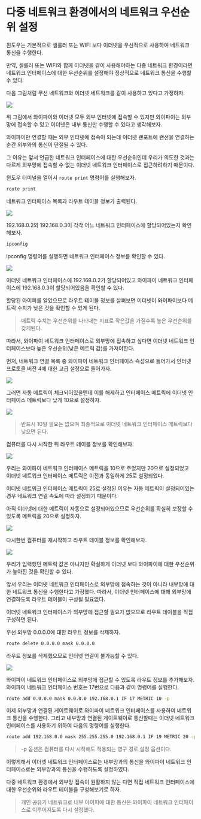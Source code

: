 # 다중 네트워크 환경에서의 네트워크 우선순위 설정

윈도우는 기본적으로 셀룰러 또는 WIFI 보다 이더넷을 우선적으로 사용하여 네트워크 통신을 수행한다.

만약, 셀룰러 또는 WIFI와 함께 이더넷을 같이 사용해야하는 다중 네트워크 환경이라면 네트워크 인터페이스에 대한 우선순위를 설정해야 정상적으로 네트워크 통신을 수행할 수 있다.

다음 그림처럼 무선 네트워크와 이더넷 네트워크를 같이 사용하고 있다고 가정하자.

![](./img/windows-multi-nic-01.png)

위 그림에서 와이파이와 이더넷 모두 외부 인터넷에 접속할 수 있지만 와이파이는 외부망에 접속할 수 있고 이더넷은 내부 통신만 수행할 수 있다고 생각해보자.

와이파이만 연결할 때는 외부 인터넷에 접속이 되는데 이더넷 랜포트에 랜선을 연결하는 순간 외부와의 통신이 단절될 수 있다.

그 이유는 앞서 언급한 네트워크 인터페이스에 대한 우선순위인데 우리가 의도한 것과는 다르게 외부망에 접속할 수 없는 이더넷 네트워크 인터페이스로 접근하려하기 때문이다.

윈도우 터미널을 열어서 `route print` 명령어를 실행해보자.

```cmd Windows Terminal
route print
```

네트워크 인터페이스 목록과 라우트 테이블 정보가 출력된다.

![](./img/windows-multi-nic-02.png)

192.168.0.2와 192.168.0.3이 각각 어느 네트워크 인터페이스에 할당되어있는지 확인해보자.

```cmd Windows Terminal
ipconfig
```

ipconfig 명령어를 실행하면 네트워크 인터페이스 정보를 확인할 수 있다.

![](./img/windows-multi-nic-03.png)

이더넷 네트워크 인터페이스에 192.168.0.2가 할당되어있고 와이파이 네트워크 인터페이스에 192.168.0.3이 할당되어있음을 확인할 수 있다.

할당된 아이피를 알았으므로 라우트 테이블 정보를 살펴보면 이더넷이 와이파이보다 메트릭 수치가 낮은 것을 확인할 수 있게 된다.

> 매트릭 수치는 우선순위를 나타내는 지표로 작은값을 가질수록 높은 우선순위를 갖게된다.

따라서, 와이파이 네트워크 인터페이스로 외부망에 접속하고 싶다면 이더넷 네트워크 인터페이스보다 높은 우선순위(낮은 메트릭 값)를 가져야한다.

먼저, 네트워크 연결 목록 중 와이파이 네트워크 인터페이스 속성으로 들어가서 인터넷 프로토콜 버전 4에 대한 고급 설정으로 들어가자.

![](./img/windows-multi-nic-04.png)

그러면 자동 메트릭이 체크되어있을텐데 이를 해제하고 인터페이스 메트릭에 이더넷 인터페이스 메트릭보다 낮게 10으로 설정하자.

![](./img/windows-multi-nic-05.png)

> 반드시 10일 필요는 없으며 최종적으로 이더넷 네트워크 인터페이스 메트릭보다 낮으면 된다.

컴퓨터를 다시 시작한 뒤 라우트 테이블 정보를 확인해보자.

![](./img/windows-multi-nic-06.png)

우리는 와이파이 네트워크 인터페이스 메트릭을 10으로 주었지만 20으로 설정되었고 이더넷 네트워크 인터페이스 메트릭은 이전과 동일하게 25로 설정되었다.

이더넷 네트워크 인터페이스 메트릭이 25로 설정된 이유는 자동 메트릭이 설정되어있는 경우 네트워크 연결 속도에 따라 설정되기 때문이다.

아직 이더넷에 대한 메트릭이 자동으로 설정되어있으므로 우선순위를 확실히 보장할 수 있도록 메트릭을 20으로 설정하자.

![](./img/windows-multi-nic-07.png)

다시한번 컴퓨터를 재시작하고 라우트 테이블 정보를 확인해보자.

![](./img/windows-multi-nic-08.png)

우리가 입력했던 메트릭 값은 아니지만 확실하게 이더넷 보다 와이파이에 대한 우선순위가 높아진 것을 확인할 수 있다.

앞서 우리는 이더넷 네트워크 인터페이스로 외부망에 접속하는 것이 아니라 내부망에 대한 네트워크 통신을 수행한다고 가정했다. 따라서, 이더넷 인터페이스에 대해 외부망에 연결하도록 라우트 테이블이 구성될 필요없다. 

이더넷 네트워크 인터페이스가 외부망에 접근할 필요가 없으므로 라우트 테이블을 직접 구성하면 된다.

우선 외부망 0.0.0.0에 대한 라우트 정보를 삭제하자.

```cmd Windows Terminal
route delete 0.0.0.0 mask 0.0.0.0
```

라우트 정보를 삭제했으므로 인터넷 연결이 불가능할 수 있다. 

![](./img/windows-multi-nic-09.png)

와이파이 네트워크 인터페이스로 외부망에 접근할 수 있도록 라우트 정보를 추가해보자. 와이파이 네트워크 인터페이스 번호는 17번으로 다음과 같이 명령어를 실행한다.

```cmd Windows Terminal
route add 0.0.0.0 mask 0.0.0.0 192.168.0.1 IF 17 METRIC 10 -p
```

이제 외부망과 연결된 게이트웨이로 와이파이 네트워크 인터페이스를 사용하여 네트워크 통신을 수행한다. 그리고 내부망과 연결된 게이트웨이로 통신할때는 이더넷 네트워크 인터페이스를 사용하기 위하여 다음의 명령어를 실행한다.

```cmd Windows Terminal
route add 192.168.0.0 mask 255.255.255.0 192.168.0.1 IF 19 METRIC 20 -p
```

> -p 옵션은 컴퓨터를 다시 시작해도 적용되는 영구 경로 설정 옵션이다.

이렇게해서 이더넷 네트워크 인터페이스로는 내부망과의 통신을 와이파이 네트워크 인터페이스로는 외부망과의 통신을 수행하도록 설정하였다.

다중 네트워크 환경에서 외부망 접속이 원활하지 않는 다면 직접 네트워크 인터페이스에 대한 우선순위와 라우트 테이블을 구성해보기로 하자.

> 개인 공유기 네트워크로 내부 아이피에 대한 통신은 와이파이 네트워크 인터페이스로 이루어지도록 다시 설정했다.


